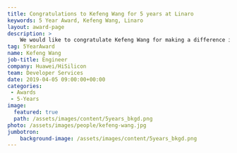 ```yaml
---
title: Congratulations to Kefeng Wang for 5 years at Linaro
keywords: 5 Year Award, Kefeng Wang, Linaro
layout: award-page
description: >
    We would like to congratulate Kefeng Wang for making a difference in open source at Linaro for 5 years.
tag: 5YearAward
name: Kefeng Wang
job-title: Engineer
company: Huawei/HiSilicon
team: Developer Services
date: 2019-04-05 09:00:00+00:00
categories:
 - Awards
 - 5-Years
image:
  featured: true
  path: /assets/images/content/5years_bkgd.png
photo: /assets/images/people/kefeng-wang.jpg
jumbotron:
    background-image: /assets/images/content/5years_bkgd.png
---
```

